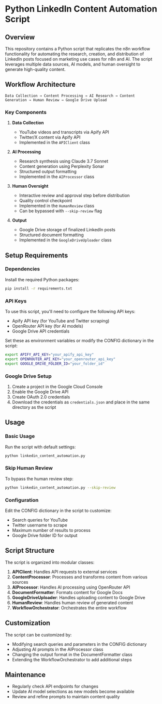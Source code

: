 # Python LinkedIn Content Automation Script

## Overview
This repository contains a Python script that replicates the n8n workflow functionality for automating the research, creation, and distribution of LinkedIn posts focused on marketing use cases for n8n and AI. The script leverages multiple data sources, AI models, and human oversight to generate high-quality content.

## Workflow Architecture

```
Data Collection → Content Processing → AI Research → Content Generation → Human Review → Google Drive Upload
```

### Key Components

1. **Data Collection**
   - YouTube videos and transcripts via Apify API
   - Twitter/X content via Apify API
   - Implemented in the `APIClient` class

2. **AI Processing**
   - Research synthesis using Claude 3.7 Sonnet
   - Content generation using Perplexity Sonar
   - Structured output formatting
   - Implemented in the `AIProcessor` class

3. **Human Oversight**
   - Interactive review and approval step before distribution
   - Quality control checkpoint
   - Implemented in the `HumanReview` class
   - Can be bypassed with `--skip-review` flag

4. **Output**
   - Google Drive storage of finalized LinkedIn posts
   - Structured document formatting
   - Implemented in the `GoogleDriveUploader` class

## Setup Requirements

### Dependencies
Install the required Python packages:
```bash
pip install -r requirements.txt
```

### API Keys
To use this script, you'll need to configure the following API keys:
- Apify API key (for YouTube and Twitter scraping)
- OpenRouter API key (for AI models)
- Google Drive API credentials

Set these as environment variables or modify the CONFIG dictionary in the script:
```bash
export APIFY_API_KEY="your_apify_api_key"
export OPENROUTER_API_KEY="your_openrouter_api_key"
export GOOGLE_DRIVE_FOLDER_ID="your_folder_id"
```

### Google Drive Setup
1. Create a project in the Google Cloud Console
2. Enable the Google Drive API
3. Create OAuth 2.0 credentials
4. Download the credentials as `credentials.json` and place in the same directory as the script

## Usage

### Basic Usage
Run the script with default settings:
```bash
python linkedin_content_automation.py
```

### Skip Human Review
To bypass the human review step:
```bash
python linkedin_content_automation.py --skip-review
```

### Configuration
Edit the CONFIG dictionary in the script to customize:
- Search queries for YouTube
- Twitter username to scrape
- Maximum number of results to process
- Google Drive folder ID for output

## Script Structure

The script is organized into modular classes:

1. **APIClient**: Handles API requests to external services
2. **ContentProcessor**: Processes and transforms content from various sources
3. **AIProcessor**: Handles AI processing using OpenRouter API
4. **DocumentFormatter**: Formats content for Google Docs
5. **GoogleDriveUploader**: Handles uploading content to Google Drive
6. **HumanReview**: Handles human review of generated content
7. **WorkflowOrchestrator**: Orchestrates the entire workflow

## Customization

The script can be customized by:
- Modifying search queries and parameters in the CONFIG dictionary
- Adjusting AI prompts in the AIProcessor class
- Changing the output format in the DocumentFormatter class
- Extending the WorkflowOrchestrator to add additional steps

## Maintenance

- Regularly check API endpoints for changes
- Update AI model selections as new models become available
- Review and refine prompts to maintain content quality
